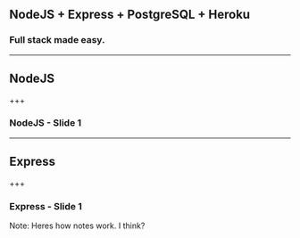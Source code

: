 ## NodeJS + Express + PostgreSQL + Heroku
### Full stack made easy.

---
## NodeJS
+++
### NodeJS - Slide 1

---
## Express
+++
### Express - Slide 1
Note: 
Heres how notes work. I think?